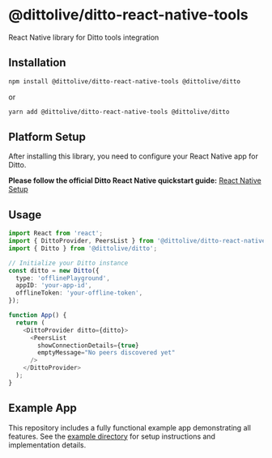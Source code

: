 # @dittolive/ditto-react-native-tools

React Native library for Ditto tools integration

## Installation

```sh
npm install @dittolive/ditto-react-native-tools @dittolive/ditto
```

or

```sh
yarn add @dittolive/ditto-react-native-tools @dittolive/ditto
```

## Platform Setup

After installing this library, you need to configure your React Native app for Ditto.

**Please follow the official Ditto React Native quickstart guide:**
[React Native Setup](https://docs.ditto.live/sdk/latest/quickstarts/react-native)

## Usage

```typescript
import React from 'react';
import { DittoProvider, PeersList } from '@dittolive/ditto-react-native-tools';
import { Ditto } from '@dittolive/ditto';

// Initialize your Ditto instance
const ditto = new Ditto({
  type: 'offlinePlayground',
  appID: 'your-app-id',
  offlineToken: 'your-offline-token',
});

function App() {
  return (
    <DittoProvider ditto={ditto}>
      <PeersList 
        showConnectionDetails={true}
        emptyMessage="No peers discovered yet"
      />
    </DittoProvider>
  );
}
```

## Example App

This repository includes a fully functional example app demonstrating all features. See the [example directory](./example) for setup instructions and implementation details.